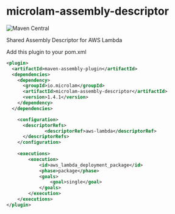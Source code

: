 # microlam-assembly-descriptor

![Maven Central](https://img.shields.io/maven-central/v/io.microlam/microlam-assembly-descriptor)

Shared Assembly Descriptor for AWS Lambda

Add this plugin to your pom.xml

```pom.xml
<plugin>
  <artifactId>maven-assembly-plugin</artifactId>
  <dependencies>
    <dependency>
      <groupId>io.microlam</groupId>
      <artifactId>microlam-assembly-descriptor</artifactId>
      <version>1.4.1</version>
    </dependency>
  </dependencies>

    <configuration>
      <descriptorRefs>
              <descriptorRef>aws-lambda</descriptorRef>
      </descriptorRefs>
    </configuration>
    
    <executions>
        <execution>
            <id>aws_lambda_deployment_package</id>
            <phase>package</phase>
            <goals>
                <goal>single</goal>
            </goals>
        </execution>
    </executions>
</plugin>
```
